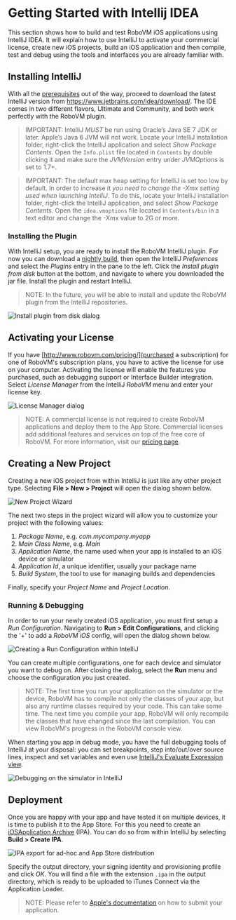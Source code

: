 # Getting Started with Intellij IDEA <a href="https://youtu.be/pne0rSB0_Lo"><i class="fa fa-video-camera"></i></a>

This section shows how to build and test RoboVM iOS applications using IntelliJ IDEA. It will explain how to use IntelliJ to activate your commercial license, create new iOS projects, build an iOS application and then compile, test and debug using the tools and interfaces you are already familiar with.

## Installing IntelliJ

With all the [prerequisites](../getting-started/introduction.md) out of the way, proceed to download the latest IntelliJ version from https://www.jetbrains.com/idea/download/. The IDE comes in two different flavors, Ultimate and Community, and both work perfectly with the RoboVM plugin.

> IMPORTANT: IntelliJ *MUST* be run using Oracle’s Java SE 7 JDK or later. Apple’s Java 6 JVM will not work. Locate your IntelliJ installation folder, right-click the IntelliJ application and select _Show Package Contents_. Open the `Info.plist` file located in `Contents` by double clicking it and make sure the _JVMVersion_ entry under _JVMOptions_ is set to 1.7+.

> IMPORTANT: The default max heap setting for IntelliJ is set too low by default. In order to increase it *you need to change the -Xmx setting used when launching IntelliJ*. To do this, locate your IntelliJ installation folder, right-click the IntelliJ application, and select _Show Package Contents_. Open the `idea.vmoptions` file located in `Contents/bin` in a text editor and change the -Xmx value to 2G or more.

### Installing the Plugin

With IntelliJ setup, you are ready to install the RoboVM IntelliJ plugin. For now you can download a [nightly build](http://download.robovm.org/nightlies/idea/org.robovm.idea-1.0.1-SNAPSHOT-plugin-dist-20150413_022328-38.jar), then open the IntelliJ _Preferences_ and select the _Plugins_ entry in the pane to the left. Click the _Install plugin from disk_ button at the bottom, and navigate to where you downloaded the jar file. Install the plugin and restart IntelliJ.

> NOTE: In the future, you will be able to install and update the RoboVM plugin from the IntelliJ repositories.

![Install plugin from disk dialog](/images/intellij-install-plugin.png)

## Activating your License 

If you have [http://www.robovm.com/pricing/](purchased a subscription) for one
of RoboVM's subscription plans, you have to active the license for use on your
computer. Activating the license will enable the features you purchased, such
as debugging support or Interface Builder integration. Select _License Manager_ from the IntelliJ _RoboVM_ menu and enter your license key.

![License Manager dialog](/images/license-manager.png)

> NOTE: A commercial license is not required to create RoboVM applications and deploy them to the App Store. Commercial licenses add additional features and services on top of the free core of RoboVM. For more information, visit our [pricing page](http://www.robovm.com/pricing/).


## Creating a New Project

Creating a new iOS project from within IntelliJ is just like any other project type. Selecting __File > New > Project__ will open the dialog shown below.

![New Project Wizard](/images/intellij-project-wizard.png)

The next two steps in the project wizard will allow you to customize your project with the following values:

1. _Package Name_, e.g. _com.mycompany.myapp_
2. _Main Class Name_, e.g. _Main_
3. _Application Name_, the name used when your app is installed to an iOS device or simulator
4. _Application Id_, a unique identifier, usually your package name
5. _Build System_, the tool to use for managing builds and dependencies

Finally, specify your _Project Name_ and _Project Location_.

### Running & Debugging

In order to run your newly created iOS application, you must first setup a _Run Configuration_. Navigating to __Run > Edit Configurations__, and clicking the '+' to add a _RoboVM iOS_ config, will open the dialog shown below.

![Creating a Run Configuration within IntelliJ](/images/intellij-run-configuration.png)

You can create multiple configurations, one for each device and simulator you want to debug on. After closing the dialog, select the __Run__ menu and choose the configuration you just created.

> NOTE: The first time you run your application on the simulator or the device, RoboVM has to compile not only the classes of your app, but also any runtime classes required by your code. This can take some time. The next time you compile your app, RoboVM will only recompile the classes that have changed since the last compilation. You can view RoboVM's progress in the RoboVM console view.

When starting you app in debug mode, you have the full debugging tools of
IntelliJ at your disposal: you can set breakpoints, step into/out/over source
lines, inspect and set variables and even use [IntelliJ's Evaluate Expression view](https://www.jetbrains.com/idea/help/evaluating-expressions.html).

![Debugging on the simulator in IntelliJ](/images/intellij-debug-sim.png)

## Deployment

Once you are happy with your app and have tested it on multiple devices, it is time to publish it to the App Store. For this you need to create an [iOSApplication Archive](http://en.wikipedia.org/wiki/.ipa_%28file_extension%29) (IPA). You can do so from within IntelliJ by selecting __Build > Create IPA__.

![IPA export for ad-hoc and App Store distribution](/images/intellij-deploy.png)

Specify the output directory, your signing identity and provisioning profile and click _OK_. You will find a file with the extension `.ipa` in the output directory, which is ready to be uploaded to iTunes Connect via the Application Loader.

> NOTE: Please refer to [Apple's documentation](https://developer.apple.com/library/ios/documentation/LanguagesUtilities/Conceptual/iTunesConnect_Guide/Chapters/SubmittingTheApp.html) on how to submit your application.

